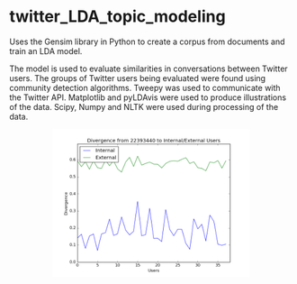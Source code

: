 # twitter_LDA_topic_modeling
Uses the Gensim library in Python to create a corpus from documents and train an LDA model.

The model is used to evaluate similarities in conversations between Twitter users.
The groups of Twitter users being evaluated were found using community detection algorithms. Tweepy was used to communicate with the Twitter API. Matplotlib and pyLDAvis were used to produce illustrations of the data. Scipy, Numpy and NLTK were used during processing of the data. 
<p align="center">
  <img src="img/22393440.png" width="350"/>
</p>

